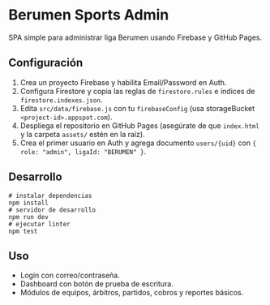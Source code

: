 # Berumen Sports Admin

SPA simple para administrar liga Berumen usando Firebase y GitHub Pages.

## Configuración
1. Crea un proyecto Firebase y habilita Email/Password en Auth.
2. Configura Firestore y copia las reglas de `firestore.rules` e índices de `firestore.indexes.json`.
3. Edita `src/data/firebase.js` con tu `firebaseConfig` (usa storageBucket `<project-id>.appspot.com`).
4. Despliega el repositorio en GitHub Pages (asegúrate de que `index.html` y la carpeta `assets/` estén en la raíz).
5. Crea el primer usuario en Auth y agrega documento `users/{uid}` con `{ role: "admin", ligaId: "BERUMEN" }`.

## Desarrollo
```
# instalar dependencias
npm install
# servidor de desarrollo
npm run dev
# ejecutar linter
npm test
```

## Uso
- Login con correo/contraseña.
- Dashboard con botón de prueba de escritura.
- Módulos de equipos, árbitros, partidos, cobros y reportes básicos.
